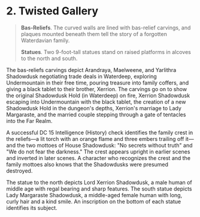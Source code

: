 # 2. Twisted Gallery

>**Bas-Reliefs**. The curved walls are lined with bas-relief carvings, and plaques mounted beneath them tell the story of a forgotten Waterdavian family.
>
>**Statues**. Two 9-foot-tall statues stand on raised platforms in alcoves to the north and south.
>

The bas-reliefs carvings depict Arandraya, Maelweene, and Yarlithra Shadowdusk negotiating trade deals in Waterdeep, exploring Undermountain in their free time, pouring treasure into family coffers, and giving a black tablet to their brother, Xerrion. The carvings go on to show the original Shadowdusk Hold (in Waterdeep) on fire, Xerrion Shadowdusk escaping into Undermountain with the black tablet, the creation of a new Shadowdusk Hold in the dungeon's depths, Xerrion's marriage to Lady Margaraste, and the married couple stepping through a gate of tentacles into the Far Realm.

A successful DC 15 Intelligence (History) check identifies the family crest in the reliefs—a lit torch with an orange flame and three embers trailing off it—and the two mottoes of House Shadowdusk: "No secrets without truth" and "We do not fear the darkness." The crest appears upright in earlier scenes and inverted in later scenes. A character who recognizes the crest and the family mottoes also knows that the Shadowdusks were presumed destroyed.

The statue to the north depicts Lord Xerrion Shadowdusk, a male human of middle age with regal bearing and sharp features. The south statue depicts Lady Margaraste Shadowdusk, a middle-aged female human with long, curly hair and a kind smile. An inscription on the bottom of each statue identifies its subject.